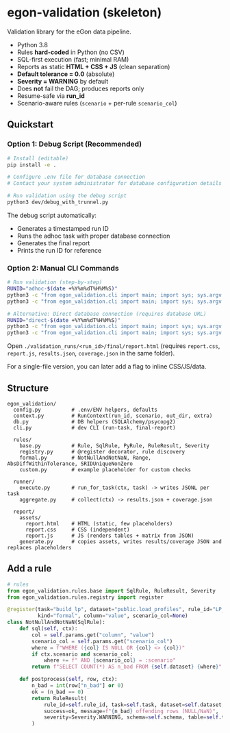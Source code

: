 # egon-validation (skeleton)

Validation library for the eGon data pipeline.

- Python 3.8
- Rules **hard-coded** in Python (no CSV)
- SQL-first execution (fast; minimal RAM)
- Reports as static **HTML + CSS + JS** (clean separation)
- **Default tolerance = 0.0** (absolute)
- **Severity = WARNING** by default
- Does **not** fail the DAG; produces reports only
- Resume-safe via **run_id**
- Scenario-aware rules (`scenario` + per-rule `scenario_col`)

## Quickstart

### Option 1: Debug Script (Recommended)

```bash
# Install (editable)
pip install -e .

# Configure .env file for database connection
# Contact your system administrator for database configuration details

# Run validation using the debug script
python3 dev/debug_with_trunnel.py
```

The debug script automatically:
- Generates a timestamped run ID
- Runs the adhoc task with proper database connection
- Generates the final report
- Prints the run ID for reference

### Option 2: Manual CLI Commands

```bash
# Run validation (step-by-step)
RUNID="adhoc-$(date +%Y%m%dT%H%M%S)"
python3 -c "from egon_validation.cli import main; import sys; sys.argv = ['egon-validation', 'run-task', '--run-id', '$RUNID', '--task', 'adhoc', '--with-tunnel']; main()"
python3 -c "from egon_validation.cli import main; import sys; sys.argv = ['egon-validation', 'final-report', '--run-id', '$RUNID']; main()"

# Alternative: Direct database connection (requires database URL)
RUNID="direct-$(date +%Y%m%dT%H%M%S)"
python3 -c "from egon_validation.cli import main; import sys; sys.argv = ['egon-validation', 'run-task', '--db-url', 'DATABASE_URL_HERE', '--run-id', '$RUNID', '--task', 'adhoc']; main()"
python3 -c "from egon_validation.cli import main; import sys; sys.argv = ['egon-validation', 'final-report', '--run-id', '$RUNID']; main()"
```

Open `./validation_runs/<run_id>/final/report.html` (requires `report.css`, `report.js`, `results.json`, `coverage.json` in the same folder).

For a single-file version, you can later add a flag to inline CSS/JS/data.

## Structure

```
egon_validation/
  config.py          # .env/ENV helpers, defaults
  context.py         # RunContext(run_id, scenario, out_dir, extra)
  db.py              # DB helpers (SQLAlchemy/psycopg2)
  cli.py             # dev CLI (run-task, final-report)

  rules/
    base.py          # Rule, SqlRule, PyRule, RuleResult, Severity
    registry.py      # @register decorator, rule discovery
    formal.py        # NotNullAndNotNaN, Range, AbsDiffWithinTolerance, SRIDUniqueNonZero
    custom.py        # example placeholder for custom checks

  runner/
    execute.py       # run_for_task(ctx, task) -> writes JSONL per task
    aggregate.py     # collect(ctx) -> results.json + coverage.json

  report/
    assets/
      report.html    # HTML (static, few placeholders)
      report.css     # CSS (independent)
      report.js      # JS (renders tables + matrix from JSON)
    generate.py      # copies assets, writes results/coverage JSON and replaces placeholders
```

## Add a rule

```python
# rules
from egon_validation.rules.base import SqlRule, RuleResult, Severity
from egon_validation.rules.registry import register

@register(task="build_lp", dataset="public.load_profiles", rule_id="LP_NOT_NULL_NAN",
          kind="formal", column="value", scenario_col=None)
class NotNullAndNotNaN(SqlRule):
    def sql(self, ctx):
        col = self.params.get("column", "value")
        scenario_col = self.params.get("scenario_col")
        where = f"WHERE ({col} IS NULL OR {col} <> {col})"
        if ctx.scenario and scenario_col:
            where += f" AND {scenario_col} = :scenario"
        return f"SELECT COUNT(*) AS n_bad FROM {self.dataset} {where}"

    def postprocess(self, row, ctx):
        n_bad = int(row["n_bad"] or 0)
        ok = (n_bad == 0)
        return RuleResult(
            rule_id=self.rule_id, task=self.task, dataset=self.dataset,
            success=ok, message=f"{n_bad} offending rows (NULL/NaN)",
            severity=Severity.WARNING, schema=self.schema, table=self.table, column=self.params.get("column")
        )
```